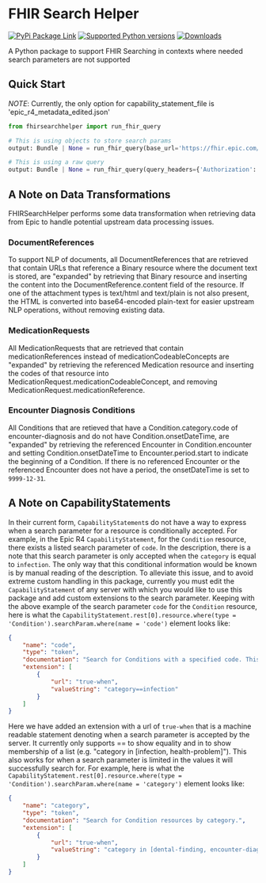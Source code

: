 # FHIR Search Helper

<a href="https://pypi.python.org/pypi/fhirsearchhelper" rel="PyPi Package Link">![PyPi Package Link](https://img.shields.io/pypi/v/fhirsearchhelper.svg)</a>
<a href="https://pypi.python.org/pypi/fhirsearchhelper" rel="Supported Python versions">![Supported Python versions](https://img.shields.io/pypi/pyversions/fhirsearchhelper.svg)</a>
[![Downloads](https://pepy.tech/badge/fhirsearchhelper)](https://pepy.tech/project/fhirsearchhelper)

A Python package to support FHIR Searching in contexts where needed search parameters are not supported

## Quick Start

*NOTE*: Currently, the only option for capability_statement_file is 'epic_r4_metadata_edited.json'

``` python
from fhirsearchhelper import run_fhir_query

# This is using objects to store search params
output: Bundle | None = run_fhir_query(base_url='https://fhir.epic.com/interconnect-fhir-oauth/api/FHIR/R4/', query_headers={'Authorization': 'Bearer 1234567'}, resource_type='Patient', search_params={'resourceType': 'Patient', 'search_params': {'name': 'Smith', 'deceased': 'true'}}, capability_statement_file='epic_r4_metadata_edited.json')

# This is using a raw query
output: Bundle | None = run_fhir_query(query_headers={'Authorization': 'Bearer 1234567'}, query='https://fhir.epic.com/interconnect-fhir-oauth/api/FHIR/R4/Patient?name=Smith&deceased=true', capability_statement_file='epic_r4_metadata_edited.json')
```

## A Note on Data Transformations
FHIRSearchHelper performs some data transformation when retrieving data from Epic to handle potential upstream data processing issues.

### DocumentReferences
To support NLP of documents, all DocumentReferences that are retrieved that contain URLs that reference a Binary resource where the document text is stored, are "expanded" by retrieving that Binary resource and inserting the content into the DocumentReference.content field of the resource. If one of the attachment types is text/html and text/plain is not also present, the HTML is converted into base64-encoded plain-text for easier upstream NLP operations, without removing existing data.

### MedicationRequests
All MedicationRequests that are retrieved that contain medicationReferences instead of medicationCodeableConcepts are "expanded" by retrieving the referenced Medication resource and inserting the codes of that resource into MedicationRequest.medicationCodeableConcept, and removing MedicationRequest.medicationReference.

### Encounter Diagnosis Conditions
All Conditions that are retieved that have a Condition.category.code of encounter-diagnosis and do not have Condition.onsetDateTime, are "expanded" by retrieving the referenced Encounter in Condition.encounter and setting Condition.onsetDateTime to Encounter.period.start to indicate the beginning of a Condition. If there is no referenced Encounter or the referenced Encounter does not have a period, the onsetDateTime is set to `9999-12-31`.

## A Note on CapabilityStatements

In their current form, `CapabilityStatement`s do not have a way to express when a search parameter for a resource is conditionally accepted. For example, in the Epic R4 `CapabilityStatement`, for the `Condition` resource, there exists a listed search parameter of `code`. In the description, there is a note that this search parameter is only accepted when the `category` is equal to `infection`. The only way that this conditional information would be known is by manual reading of the description. To alleviate this issue, and to avoid extreme custom handling in this package, currently you must edit the `CapabilityStatement` of any server with which you would like to use this package and add custom extensions to the search parameter. Keeping with the above example of the search parameter `code` for the `Condition` resource, here is what the `CapabilityStatement.rest[0].resource.where(type = 'Condition').searchParam.where(name = 'code')` element looks like:

``` json
{
    "name": "code",
    "type": "token",
    "documentation": "Search for Conditions with a specified code. This is only used when searching for infections.",
    "extension": [
        {
            "url": "true-when",
            "valueString": "category==infection"
        }
    ]
}
```

Here we have added an extension with a url of `true-when` that is a machine readable statement denoting when a search parameter is accepted by the server. It currently only supports == to show equality and in to show membership of a list (e.g. "category in [infection, health-problem]"). This also works for when a search parameter is limited in the values it will successfully search for. For example, here is what the `CapabilityStatement.rest[0].resource.where(type = 'Condition').searchParam.where(name = 'category')` element looks like:

``` json
{
    "name": "category",
    "type": "token",
    "documentation": "Search for Condition resources by category.",
    "extension": [
        {
            "url": "true-when",
            "valueString": "category in [dental-finding, encounter-diagnosis, genomics, health-concern, infection, medical-history, problem-list-item, reason-for-visit]"
        }
    ]
}
```